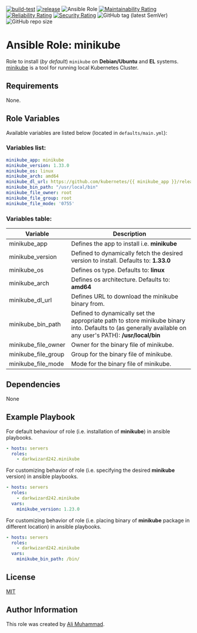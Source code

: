 [![build-test](https://github.com/darkwizard242/ansible-role-minikube/workflows/build-and-test/badge.svg?branch=master)](https://github.com/darkwizard242/ansible-role-minikube/actions?query=workflow%3Abuild-and-test) [![release](https://github.com/darkwizard242/ansible-role-minikube/workflows/release/badge.svg)](https://github.com/darkwizard242/ansible-role-minikube/actions?query=workflow%3Arelease) ![Ansible Role](https://img.shields.io/ansible/role/d/darkwizard242/minikube) [![Maintainability Rating](https://sonarcloud.io/api/project_badges/measure?project=ansible-role-minikube&metric=sqale_rating)](https://sonarcloud.io/dashboard?id=ansible-role-minikube) [![Reliability Rating](https://sonarcloud.io/api/project_badges/measure?project=ansible-role-minikube&metric=reliability_rating)](https://sonarcloud.io/dashboard?id=ansible-role-minikube) [![Security Rating](https://sonarcloud.io/api/project_badges/measure?project=ansible-role-minikube&metric=security_rating)](https://sonarcloud.io/dashboard?id=ansible-role-minikube) ![GitHub tag (latest SemVer)](https://img.shields.io/github/tag/darkwizard242/ansible-role-minikube?label=release) ![GitHub repo size](https://img.shields.io/github/repo-size/darkwizard242/ansible-role-minikube?color=orange&style=flat-square)

# Ansible Role: minikube

Role to install (_by default_) `minikube` on **Debian/Ubuntu** and **EL** systems. [minikube](https://minikube.sigs.k8s.io/) is a tool for running local Kubernetes Cluster.

## Requirements

None.

## Role Variables

Available variables are listed below (located in `defaults/main.yml`):

### Variables list:

```yaml
minikube_app: minikube
minikube_version: 1.33.0
minikube_os: linux
minikube_arch: amd64
minikube_dl_url: https://github.com/kubernetes/{{ minikube_app }}/releases/download/v{{ minikube_version }}/{{ minikube_app }}-{{ minikube_os }}-{{ minikube_arch }}
minikube_bin_path: "/usr/local/bin"
minikube_file_owner: root
minikube_file_group: root
minikube_file_mode: '0755'
```

### Variables table:

Variable            | Description
------------------- | ----------------------------------------------------------------------------------------------------------------------------------------------------------
minikube_app        | Defines the app to install i.e. **minikube**
minikube_version    | Defined to dynamically fetch the desired version to install. Defaults to: **1.33.0**
minikube_os         | Defines os type. Defaults to: **linux**
minikube_arch       | Defines os architecture. Defaults to: **amd64**
minikube_dl_url     | Defines URL to download the minikube binary from.
minikube_bin_path   | Defined to dynamically set the appropriate path to store minikube binary into. Defaults to (as generally available on any user's PATH): **/usr/local/bin**
minikube_file_owner | Owner for the binary file of minikube.
minikube_file_group | Group for the binary file of minikube.
minikube_file_mode  | Mode for the binary file of minikube.

## Dependencies

None

## Example Playbook

For default behaviour of role (i.e. installation of **minikube**) in ansible playbooks.

```yaml
- hosts: servers
  roles:
    - darkwizard242.minikube
```

For customizing behavior of role (i.e. specifying the desired **minikube** version) in ansible playbooks.

```yaml
- hosts: servers
  roles:
    - darkwizard242.minikube
  vars:
    minikube_version: 1.23.0
```

For customizing behavior of role (i.e. placing binary of **minikube** package in different location) in ansible playbooks.

```yaml
- hosts: servers
  roles:
    - darkwizard242.minikube
  vars:
    minikube_bin_path: /bin/
```

## License

[MIT](https://github.com/darkwizard242/ansible-role-minikube/blob/master/LICENSE)

## Author Information

This role was created by [Ali Muhammad](https://www.alimuhammad.dev/).

